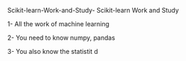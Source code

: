    Scikit-learn-Work-and-Study-
Scikit-learn Work and Study 

1- All the work of machine learning

2- You need to know numpy, pandas
        
3- You also know the statistit                                             d             
                              
                                                                 
                           
                                                                           
                                                                      
                                                                
                                                                                
                                         
                                               
                                                
      
           
